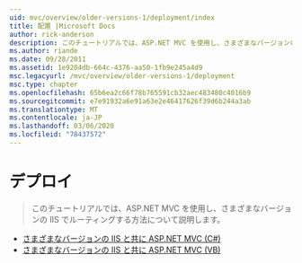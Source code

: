 ```yaml
---
uid: mvc/overview/older-versions-1/deployment/index
title: 配置 |Microsoft Docs
author: rick-anderson
description: このチュートリアルでは、ASP.NET MVC を使用し、さまざまなバージョンの IIS でルーティングする方法について説明します。
ms.author: riande
ms.date: 09/28/2011
ms.assetid: 1e9204db-664c-4376-aa50-1fb9e245a4d9
msc.legacyurl: /mvc/overview/older-versions-1/deployment
msc.type: chapter
ms.openlocfilehash: 65b6ea2c66f78b765591cb32aec483480c4016b9
ms.sourcegitcommit: e7e91932a6e91a63e2e46417626f39d6b244a3ab
ms.translationtype: MT
ms.contentlocale: ja-JP
ms.lasthandoff: 03/06/2020
ms.locfileid: "78437572"
---
```

# <a name="deployment"></a>デプロイ

> このチュートリアルでは、ASP.NET MVC を使用し、さまざまなバージョンの IIS でルーティングする方法について説明します。

- [さまざまなバージョンの IIS と共に ASP.NET MVC (C#)](using-asp-net-mvc-with-different-versions-of-iis-cs.md)
- [さまざまなバージョンの IIS と共に ASP.NET MVC (VB)](using-asp-net-mvc-with-different-versions-of-iis-vb.md)
